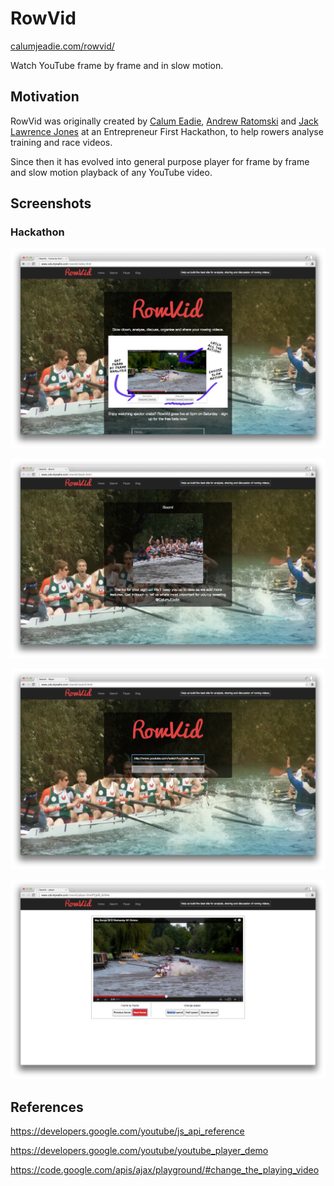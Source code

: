 RowVid
======

[calumjeadie.com/rowvid/](http://calumjeadie.com/rowvid/)

Watch YouTube frame by frame and in slow motion.

Motivation
----------

RowVid was originally created by [Calum Eadie](https://twitter.com/CalumJEadie), [Andrew Ratomski](https://twitter.com/AHTomski) and [Jack Lawrence Jones](https://twitter.com/busterlj) at an Entrepreneur First Hackathon, to help rowers analyse training and race videos.

Since then it has evolved into general purpose player for frame by frame and slow motion playback of any YouTube video.

Screenshots
-----------

### Hackathon

!["Home"](screenshots/hackathon/home.png)

!["Boom"](screenshots/hackathon/boom.png)

!["Search"](screenshots/hackathon/search.png)

!["Player"](screenshots/hackathon/player.png)

References
----------

https://developers.google.com/youtube/js_api_reference

https://developers.google.com/youtube/youtube_player_demo

https://code.google.com/apis/ajax/playground/#change_the_playing_video